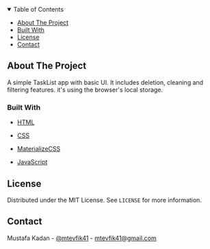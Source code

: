 <!-- TABLE OF CONTENTS -->

<details  open="open">

<summary>Table of Contents</summary>

<ul>

<li><a  href="#about-the-project">About The Project</a>

<li><a  href="#built-with">Built With</a></li>

<li><a  href="#license">License</a></li>

<li><a  href="#contact">Contact</a></li>

</ul>

</details>

<!-- ABOUT THE PROJECT -->

## About The Project

A simple TaskList app with basic UI. It includes deletion, cleaning and filtering features. it's using the browser's local storage.

### Built With

- [HTML](https://en.wikipedia.org/wiki/HTML)

- [CSS](https://en.wikipedia.org/wiki/CSS)

- [MaterializeCSS](https://materializecss.com/)

- [JavaScript](https://www.javascript.com/)
<!-- LICENSE -->

## License

Distributed under the MIT License. See `LICENSE` for more information.

<!-- CONTACT -->

## Contact

Mustafa Kadan - [@mtevfik41](https://twitter.com/mtevfik41) - mtevfik41@gmail.com
